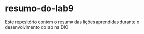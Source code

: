 # resumo-do-lab9
Este repositório contém o resumo das lições aprendidas durante o desenvolvimento do lab na DIO
